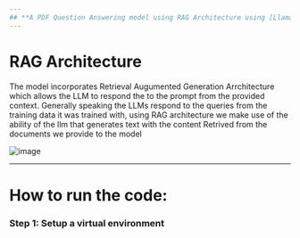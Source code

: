 ```yaml
---
## **A PDF Question Answering model using RAG Architecture using [LlamaIndex🦙](https://docs.llamaindex.ai/en/stable/)**
---
```


# **RAG Architecture**  
The model incorporates Retrieval Augumented Generation Arrchitecture which allows the LLM to respond the to the prompt from the provided context. Generally speaking the LLMs respond to the queries from the training data it was trained with, using RAG architecture we make use of the ability of the llm that generates text with the content Retrived from the documents we provide to the model

![image](https://blogs.nvidia.com/wp-content/uploads/2023/11/LangChain-2-LLM-with-a-retriveal-process.jpg)

---
# How to run the code:

### Step 1: Setup a virtual environment

